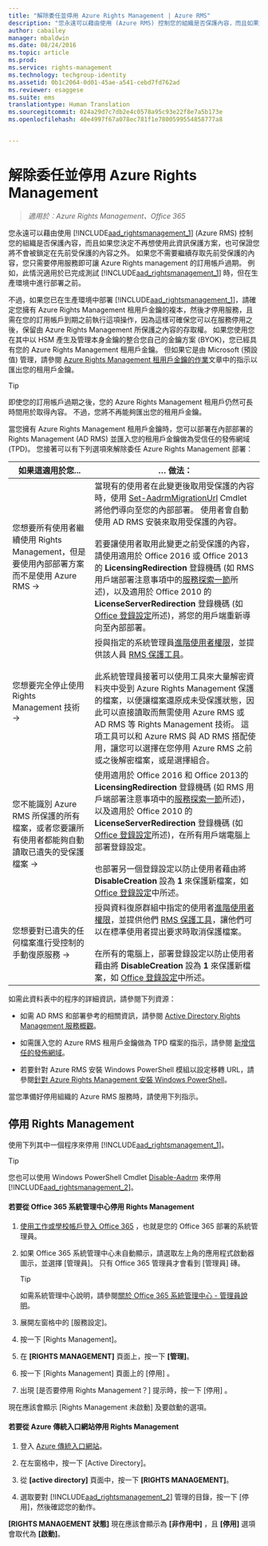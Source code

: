 ```yaml
---
title: "解除委任並停用 Azure Rights Management | Azure RMS"
description: "您永遠可以藉由使用 (Azure RMS) 控制您的組織是否保護內容，而且如果您決定不再使用此資訊保護方案，也可保證您將不會被鎖定在先前受保護的內容之外。 如果您不需要繼續存取先前受保護的內容，您只需要停用服務即可讓 Azure Rights Management 的訂閱過期。 例如，此情況適用於已完成其測試，但在生產環境中進行部署之前。"
author: cabailey
manager: mbaldwin
ms.date: 08/24/2016
ms.topic: article
ms.prod: 
ms.service: rights-management
ms.technology: techgroup-identity
ms.assetid: 0b1c2064-0d01-45ae-a541-cebd7fd762ad
ms.reviewer: esaggese
ms.suite: ems
translationtype: Human Translation
ms.sourcegitcommit: 024a29d7c7db2e4c0578a95c93e22f8e7a5b173e
ms.openlocfilehash: 40e4997f67a078ec781f1e7800599554858777a8


---
```


# 解除委任並停用 Azure Rights Management

>*適用於︰Azure Rights Management、Office 365*

您永遠可以藉由使用 [!INCLUDE[aad_rightsmanagement_1](../includes/aad_rightsmanagement_1_md.md)] (Azure RMS) 控制您的組織是否保護內容，而且如果您決定不再想使用此資訊保護方案，也可保證您將不會被鎖定在先前受保護的內容之外。 如果您不需要繼續存取先前受保護的內容，您只需要停用服務即可讓 Azure Rights management 的訂用帳戶過期。 例如，此情況適用於已完成測試 [!INCLUDE[aad_rightsmanagement_1](../includes/aad_rightsmanagement_1_md.md)] 時，但在生產環境中進行部署之前。

不過，如果您已在生產環境中部署 [!INCLUDE[aad_rightsmanagement_1](../includes/aad_rightsmanagement_1_md.md)]，請確定您擁有 Azure Rights Management 租用戶金鑰的複本，然後才停用服務，且需在您的訂用帳戶到期之前執行這項操作，因為這樣可確保您可以在服務停用之後，保留由 Azure Rights Management 所保護之內容的存取權。 如果您使用您在其中以 HSM 產生及管理本身金鑰的整合您自己的金鑰方案 (BYOK)，您已經具有您的 Azure Rights Management 租用戶金鑰。 但如果它是由 Microsoft (預設值) 管理，請參閱 [Azure Rights Management 租用戶金鑰的作業](operations-tenant-key.md)文章中的指示以匯出您的租用戶金鑰。

> [!TIP]
> 即使您的訂用帳戶過期之後，您的 Azure Rights Management 租用戶仍然可長時間用於取得內容。 不過，您將不再能夠匯出您的租用戶金鑰。

當您擁有 Azure Rights Management 租用戶金鑰時，您可以部署在內部部署的 Rights Management (AD RMS) 並匯入您的租用戶金鑰做為受信任的發佈網域 (TPD)。 您接著可以有下列選項來解除委任 Azure Rights Management 部署：

|如果這適用於您...|… 做法：|
|----------------------------|--------------|
|您想要所有使用者繼續使用 Rights Management，但是要使用內部部署方案而不是使用 Azure RMS    →|當現有的使用者在此變更後取用受保護的內容時，使用 [Set-AadrmMigrationUrl](https://msdn.microsoft.com/library/azure/dn629429.aspx) Cmdlet 將他們導向至您的內部部署。 使用者會自動使用 AD RMS 安裝來取用受保護的內容。<br /><br />若要讓使用者取用此變更之前受保護的內容，請使用適用於 Office 2016 或 Office 2013的 **LicensingRedirection** 登錄機碼 (如 RMS 用戶端部署注意事項中的[服務探索一節](../rms-client/client-deployment-notes.md)所述)，以及適用於 Office 2010 的 **LicenseServerRedirection** 登錄機碼 (如 [Office 登錄設定](https://technet.microsoft.com/library/dd772637%28v=ws.10%29.aspx)所述)，將您的用戶端重新導向至內部部署。|
|您想要完全停止使用 Rights Management 技術    →|授與指定的系統管理員[進階使用者權限](../deploy-use/configure-super-users.md)，並提供該人員 [RMS 保護工具](http://www.microsoft.com/en-us/download/details.aspx?id=47256)。<br /><br />此系統管理員接著可以使用工具來大量解密資料夾中受到 Azure Rights Management 保護的檔案，以便讓檔案還原成未受保護狀態，因此可以直接讀取而無需使用 Azure RMS 或 AD RMS 等 Rights Management 技術。 這項工具可以和 Azure RMS 與 AD RMS 搭配使用，讓您可以選擇在您停用 Azure RMS 之前或之後解密檔案，或是選擇組合。|
|您不能識別 Azure RMS 所保護的所有檔案，或者您要讓所有使用者都能夠自動讀取已遺失的受保護檔案    →|使用適用於 Office 2016 和 Office 2013的 **LicensingRedirection** 登錄機碼 (如 RMS 用戶端部署注意事項中的[服務探索一節](../rms-client/client-deployment-notes.md)所述)，以及適用於 Office 2010 的 **LicenseServerRedirection** 登錄機碼 (如 [Office 登錄設定](https://technet.microsoft.com/library/dd772637%28v=ws.10%29.aspx)所述)，在所有用戶端電腦上部署登錄設定。<br /><br />也部署另一個登錄設定以防止使用者藉由將 **DisableCreation** 設為 **1** 來保護新檔案，如 [Office 登錄設定](https://technet.microsoft.com/library/dd772637%28v=ws.10%29.aspx)中所述。|
|您想要對已遺失的任何檔案進行受控制的手動復原服務    →|授與資料復原群組中指定的使用者[進階使用者權限](../deploy-use/configure-super-users.md)，並提供他們 [RMS 保護工具](http://www.microsoft.com/en-us/download/details.aspx?id=47256)，讓他們可以在標準使用者提出要求時取消保護檔案。<br /><br />在所有的電腦上，部署登錄設定以防止使用者藉由將 **DisableCreation** 設為 **1** 來保護新檔案，如 [Office 登錄設定](https://technet.microsoft.com/library/dd772637%28v=ws.10%29.aspx)中所述。|
如需此資料表中的程序的詳細資訊，請參閱下列資源：

-   如需 AD RMS 和部署參考的相關資訊，請參閱 [Active Directory Rights Management 服務概觀](https://technet.microsoft.com/library/hh831364.aspx)。

-   如需匯入您的 Azure RMS 租用戶金鑰做為 TPD 檔案的指示，請參閱 [新增信任的發佈網域](https://technet.microsoft.com/library/cc771460.aspx)。

-   若要針對 Azure RMS 安裝 Windows PowerShell 模組以設定移轉 URL，請參閱[針對 Azure Rights Management 安裝 Windows PowerShell](install-powershell.md)。

當您準備好停用組織的 Azure RMS 服務時，請使用下列指示。

## 停用 Rights Management
使用下列其中一個程序來停用 [!INCLUDE[aad_rightsmanagement_1](../includes/aad_rightsmanagement_1_md.md)]。

> [!TIP]
> 您也可以使用 Windows PowerShell Cmdlet [Disable-Aadrm](http://msdn.microsoft.com/library/windowsazure/dn629422.aspx) 來停用 [!INCLUDE[aad_rightsmanagement_2](../includes/aad_rightsmanagement_2_md.md)]。

#### 若要從 Office 365 系統管理中心停用 Rights Management

1.  [使用工作或學校帳戶登入 Office 365](https://portal.office.com/) ，也就是您的 Office 365 部署的系統管理員。

2.  如果 Office 365 系統管理中心未自動顯示，請選取左上角的應用程式啟動器圖示，並選擇 [管理員]。 只有 Office 365 管理員才會看到 [管理員] 磚。

    > [!TIP]
    > 如需系統管理中心說明，請參閱[關於 Office 365 系統管理中心 - 管理員說明](https://support.office.com/article/About-the-Office-365-admin-center-Admin-Help-58537702-d421-4d02-8141-e128e3703547)。

3.  展開左窗格中的 [服務設定]。

4.  按一下 [Rights Management]。

5.  在 **[RIGHTS MANAGEMENT]** 頁面上，按一下 **[管理]**。

6.  按一下 [Rights Management]  頁面上的 [停用] 。

7.  出現 [是否要停用 Rights Management？] 提示時，按一下 [停用] 。

現在應該會顯示 [Rights Management 未啟動]  及要啟動的選項。

#### 若要從 Azure 傳統入口網站停用 Rights Management

1.  登入 [Azure 傳統入口網站](http://go.microsoft.com/fwlink/p/?LinkID=275081)。

2.  在左窗格中，按一下 [Active Directory]。

3.  從 **[active directory]** 頁面中，按一下 **[RIGHTS MANAGEMENT]**。

4.  選取要對 [!INCLUDE[aad_rightsmanagement_2](../includes/aad_rightsmanagement_2_md.md)] 管理的目錄，按一下 [停用]，然後確認您的動作。

**[RIGHTS MANAGEMENT 狀態]** 現在應該會顯示為 **[非作用中]** ，且 **[停用]** 選項會取代為 **[啟動]**。






<!--HONumber=Aug16_HO4-->


